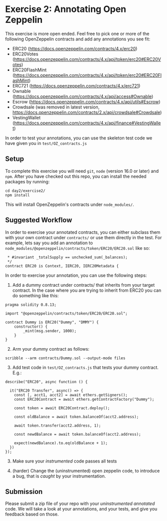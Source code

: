 # Exercise 2: Annotating Open Zeppelin

This exercise is more open ended. Feel free to pick one or more of the following OpenZeppelin contracts and add any annotations you see fit:

- ERC20 (https://docs.openzeppelin.com/contracts/4.x/erc20)
- ERC20Votes (https://docs.openzeppelin.com/contracts/4.x/api/token/erc20#ERC20Votes)
- ERC20FlashMint (https://docs.openzeppelin.com/contracts/4.x/api/token/erc20#ERC20FlashMint)
- ERC721 (https://docs.openzeppelin.com/contracts/4.x/erc721)
- Ownable (https://docs.openzeppelin.com/contracts/4.x/api/access#Ownable)
- Escrow (https://docs.openzeppelin.com/contracts/4.x/api/utils#Escrow)
- Crowdsale (was removed in latest version, https://docs.openzeppelin.com/contracts/2.x/api/crowdsale#Crowdsale)
- VestingWallet (https://docs.openzeppelin.com/contracts/4.x/api/finance#VestingWallet)

In order to test your annotations, you can use the skeleton test code we have given you in `test/OZ_contracts.js`

## Setup

To complete this exercise you will need `git`, `node` (version 16.0 or later) and `npm`.
After you have checked out this repo, you can install the needed packages by running:

```
cd day2/exercise2/
npm install
```

This will install OpenZeppelin's contracts under `node_modules/`.

## Suggested Workflow

In order to exercise your annotated contracts, you can either subclass them with your own contract under `contracts/` or use them directly in the test. For example, lets say you add an annotation to `node_modules/@openzeppelin/contracts/token/ERC20/ERC20.sol` like so:

```
 * #invariant _totalSupply == unchecked_sum(_balances);
 */
contract ERC20 is Context, IERC20, IERC20Metadata {
```

In order to exercise your annotation, you can use the following steps:

1. Add a dummy contract under contracts/ that inherits from your target contract. In the case where you are trying to inherit from ERC20 you can do something like this:

```
pragma solidity 0.8.13;

import "@openzeppelin/contracts/token/ERC20/ERC20.sol";

contract Dummy is ERC20("Dummy", "DMMY") {
	constructor() {
		_mint(msg.sender, 1000);
	}
}
```

2. Arm your dummy contract as follows:

`scribble --arm contracts/Dummy.sol --output-mode files`


3. Add test code in `test/OZ_contracts.js` that tests your dummy contract. E.g.:

```
describe("ERC20", async function () {

  it("ERC20 Transfer", async() => {
    const [, acct1, acct2] = await ethers.getSigners();
    const ERC20Contract = await ethers.getContractFactory("Dummy");

    const token = await ERC20Contract.deploy();

    const oldBalance = await token.balanceOf(acct2.address);

    await token.transfer(acct2.address, 1);

    const newdBalance = await token.balanceOf(acct2.address);

    expect(newdBalance).to.eq(oldBalance + 1);
  })
});
```

3. Make sure your *instrumented* code passes all tests


4. (harder) Change the (uninstrumented) open zeppelin code, to introduce a bug, that is *caught* by your instrumentation.


## Submission

Please submit a zip file of your repo with your *uninstrumented* *annotated* code. We will take a look at your annotations, and your tests, and give you feedback based on those.
